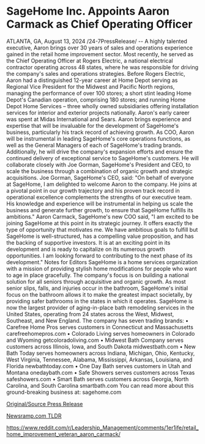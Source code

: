 # SageHome Inc. Appoints Aaron Carmack as Chief Operating Officer

ATLANTA, GA, August 13, 2024 /24-7PressRelease/ -- A highly talented executive, Aaron brings over 30 years of sales and operations experience gained in the retail home improvement sector. Most recently, he served as the Chief Operating Officer at Rogers Electric, a national electrical contractor operating across 48 states, where he was responsible for driving the company's sales and operations strategies. Before Rogers Electric, Aaron had a distinguished 12-year career at Home Depot serving as Regional Vice President for the Midwest and Pacific North regions, managing the performance of over 100 stores; a short stint leading Home Depot's Canadian operation, comprising 180 stores; and running Home Depot Home Services – three wholly owned subsidiaries offering installation services for interior and exterior projects nationally. Aaron's early career was spent at Midas International and Sears.  Aaron brings experience and expertise that will be invaluable for the development of SageHome's business, particularly his track record of achieving growth. As COO, Aaron will be instrumental in leading SageHome's core operations functions, as well as the General Managers of each of SageHome's trading brands. Additionally, he will drive the company's expansion efforts and ensure the continued delivery of exceptional service to SageHome's customers. He will collaborate closely with Joe Gorman, SageHome's President and CEO, to scale the business through a combination of organic growth and strategic acquisitions.  Joe Gorman, SageHome's CEO, said: "On behalf of everyone at SageHome, I am delighted to welcome Aaron to the company. He joins at a pivotal point in our growth trajectory and his proven track record in operational excellence complements the strengths of our executive team. His knowledge and experience will be instrumental in helping us scale the business and generate further growth, to ensure that SageHome fulfills its ambitions."  Aaron Carmack, SageHome's new COO said, "I am excited to be joining SageHome at this point in its strategic journey. It offers exactly the type of opportunity that motivates me. We have ambitious goals to fulfill but SageHome is well-structured, has a compelling value proposition, and has the backing of supportive investors. It is at an exciting point in its development and is ready to capitalize on its numerous growth opportunities. I am looking forward to contributing to the next phase of its development."  Notes for Editors  SageHome is a home services organization with a mission of providing stylish home modifications for people who want to age in place gracefully. The company's focus is on building a national solution for all seniors through acquisitive and organic growth. As most senior slips, falls, and injuries occur in the bathroom, SageHome's initial focus on the bathroom allows it to make the greatest impact societally, by providing safer bathrooms in the states in which it operates. SageHome is now the largest provider of aging-in-place bath remodeling services in the United States, operating from 24 states across the West, Midwest, Southeast, and New England. The company has seven trading brands:  •	Carefree Home Pros serves customers in Connecticut and Massachusetts  carefreehomepros.com   • Colorado Living serves homeowners in Colorado and Wyoming getcoloradoliving.com  •	Midwest Bath Company serves customers across Illinois, Iowa, and South Dakota midwestbath.com   •	New Bath Today serves homeowners across Indiana, Michigan, Ohio, Kentucky, West Virginia, Tennessee, Alabama, Mississippi, Arkansas, Louisiana, and Florida newbathtoday.com   •	One Day Bath serves customers in Utah and Montana onedaybath.com  •	Safe Showers serves customers across Texas safeshowers.com  •	Smart Bath serves customers across Georgia, North Carolina, and South Carolina smartbath.com   You can read more about this ground-breaking business at: sagehome.com 

[Original/Source Press Release](https://www.24-7pressrelease.com/press-release/513337/sagehome-inc-appoints-aaron-carmack-as-chief-operating-officer)
                    

[Newsramp.com TLDR](None) 

https://www.reddit.com/r/Leadership_Management/comments/1er1ife/retail_home_improvement_veteran_aaron_carmack/
